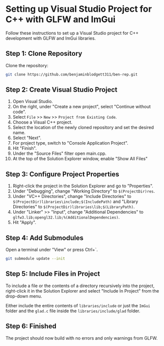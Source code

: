 # Setting up Visual Studio Project for C++ with GLFW and ImGui

Follow these instructions to set up a Visual Studio project for C++ development with GLFW and ImGui libraries.

## Step 1: Clone Repository

Clone the repository:

```bash
git clone https://github.com/benjaminblodgett311/ben-rep.git
```

## Step 2: Create Visual Studio Project

1. Open Visual Studio.
2. On the right, under "Create a new project", select "Continue without code".
3. Select `File` >> `New` >> `Project from Existing Code`.
4. Choose a Visual C++ project.
5. Select the location of the newly cloned repository and set the desired name.
6. Select "Next".
7. For project type, switch to "Console Application Project".
8. Hit "Finish".
9. Under the "Source Files" filter open main.cpp.
10. At the top of the Solution Explorer window, enable "Show All Files"

## Step 3: Configure Project Properties

1. Right-click the project in the Solution Explorer and go to "Properties".
2. Under "Debugging", change "Working Directory" to `$(ProjectDir)res`.
3. Under "VC++ Directories", change "Include Directories" to `$(ProjectDir)libraries\include;$(IncludePath)` and "Library Directories" to `$(ProjectDir)libraries\lib;$(LibraryPath)`.
4. Under "Linker" >> "Input", change "Additional Dependencies" to `glfw3.lib;opengl32.lib;%(AdditionalDependencies)`.
5. Hit "Apply".

## Step 4: Add Submodules

Open a terminal under "View" or press Ctrl+`.

```bash
git submodule update --init
```

## Step 5: Include Files in Project

To include a file or the contents of a directory recursively into the project, right-click it in the Solution Explorer and select "Include In Project" from the drop-down menu.

Either include the entire contents of `libraries/include` or just the `ImGui` folder and the `glad.c` file inside the `libraries/include/glad` folder.

## Step 6: Finished

The project should now build with no errors and only warnings from GLFW.
